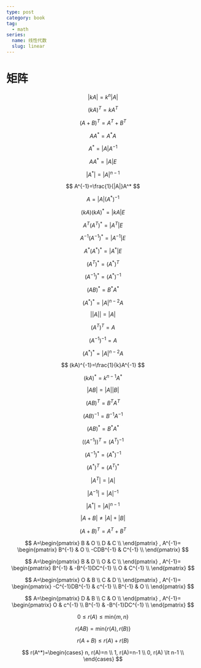 ```yaml
---
type: post
category: book
tag:
  - math
series:
  name: 线性代数
  slug: linear
---
```


# 矩阵

$$
|kA| = k^n|A|
$$

$$
(kA)^T = kA^T
$$

$$
(A+B)^T = A^T + B^T
$$

$$
AA^*=A^*A
$$

$$
A^* = |A|A^{-1}
$$

$$
AA^*=|A|E
$$

$$
|A^*|=|A|^{n-1}
$$

$$
A^{-1}=\frac{1}{|A|}A^*
$$

$$
A=|A|(A^*)^{-1}
$$

$$
(kA)(kA)^*=|kA|E
$$

$$
A^T(A^T)^*=|A^T|E
$$

$$
A^{-1}(A^{-1})^* = |A^{-1}|E
$$

$$
A^*(A^*)^*=|A^*|E
$$

$$
(A^T)^*=(A^*)^T
$$

$$
(A^{-1})^*=(A^*)^{-1}
$$

$$
(AB)^*=B^*A^*
$$

$$
(A^*)^*=|A|^{n-2}A
$$

$$
||A||=|A|
$$

$$
(A^T)^T=A
$$

$$
(A^{-1})^{-1}=A
$$

$$
(A^*)^*=|A|^{n-2}A
$$

$$
(kA)^{-1}=\frac{1}{k}A^{-1}
$$

$$
(kA)^*=k^{n-1}A^*
$$

$$
|AB|=|A||B|
$$

$$
(AB)^T=B^TA^T
$$

$$
(AB)^{-1}=B^{-1}A^{-1}
$$

$$
(AB)^*=B^*A^*
$$

$$
((A^{-1}))^T=(A^T)^{-1}
$$

$$
(A^{-1})^*=(A^*)^{-1}
$$

$$
(A^*)^T=(A^T)^*
$$

$$
|A^T|=|A|
$$

$$
|A^{-1}|=|A|^{-1}
$$

$$
|A^*|=|A|^{n-1}
$$

$$
|A+B| \ne |A| + |B|
$$

$$
(A+B)^T=A^T+B^T
$$

$$
A=\begin{pmatrix}
 B & O \\
 D & C \\
\end{pmatrix}
,
A^{-1}= \begin{pmatrix}
 B^{-1} & O \\
 -CDB^{-1} & C^{-1} \\
\end{pmatrix}
$$

$$
A=\begin{pmatrix}
 B & D \\
 O & C \\
\end{pmatrix}
,
A^{-1}= \begin{pmatrix}
 B^{-1} & -B^{-1}DC^{-1} \\
 O & C^{-1} \\
\end{pmatrix}
$$

$$
A=\begin{pmatrix}
 O & B \\
 C & D \\
\end{pmatrix}
,
A^{-1}= \begin{pmatrix}
 -C^{-1}DB^{-1} & c^{-1} \\
 B^{-1} & O \\
\end{pmatrix}
$$

$$
A=\begin{pmatrix}
 D & B \\
 C & O \\
\end{pmatrix}
,
A^{-1}= \begin{pmatrix}
 O & c^{-1} \\
 B^{-1} & -B^{-1}DC^{-1} \\
\end{pmatrix}
$$

$$
0 \le r(A) \le \mathrm{min}\{m,n\}
$$

$$
r(AB) = \mathrm{min} \{r(A),r(B)\}
$$

$$
r(A+B) \le r(A) + r(B)
$$

$$
r(A^*)=\begin{cases}
  n, r(A)=n \\
  1, r(A)=n-1 \\
  0, r(A) \lt n-1 \\
\end{cases}
$$
